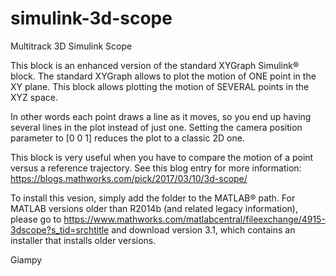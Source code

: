 # simulink-3d-scope
Multitrack 3D Simulink Scope

This block is an enhanced version of the standard XYGraph Simulink&reg; block.
The standard XYGraph allows to plot the motion of ONE point in the XY plane. This block allows plotting the motion of SEVERAL points in the XYZ space.

In other words each point draws a line as it moves, so you end up having several lines in the plot instead of just one. Setting the camera position parameter to [0 0 1] reduces the plot to a classic 2D one.

This block is very useful when you have to compare the motion of a point versus a reference trajectory. See this blog entry for more information: https://blogs.mathworks.com/pick/2017/03/10/3d-scope/

To install this vesion, simply add the folder to the MATLAB&reg; path. For MATLAB versions older than R2014b (and related legacy information), please go to https://www.mathworks.com/matlabcentral/fileexchange/4915-3dscope?s_tid=srchtitle and download version 3.1, which contains an installer that installs older versions.

Giampy
